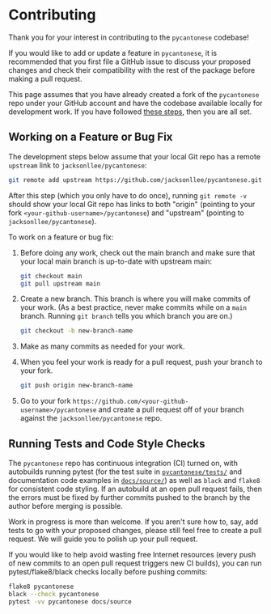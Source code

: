 # Contributing

Thank you for your interest in contributing to the `pycantonese` codebase!

If you would like to add or update a feature in `pycantonese`,
it is recommended that you first file a GitHub issue to discuss your proposed changes
and check their compatibility with the rest of the package before making a pull request.

This page assumes that you have already created a fork of the `pycantonese` repo
under your GitHub account and have the codebase available locally for
development work. If you have followed
[these steps](https://github.com/jacksonllee/pycantonese#setting-up-a-development-environment),
then you are all set.

## Working on a Feature or Bug Fix

The development steps below assume that your local Git repo has a remote
`upstream` link to `jacksonllee/pycantonese`:
   
```bash
git remote add upstream https://github.com/jacksonllee/pycantonese.git
```

After this step (which you only have to do once),
running `git remote -v` should show your local Git repo
has links to both "origin" (pointing to your fork `<your-github-username>/pycantonese`)
and "upstream" (pointing to `jacksonllee/pycantonese`).

To work on a feature or bug fix:

1. Before doing any work, check out the main branch and
   make sure that your local main branch is up-to-date with upstream main:
   
   ```bash
   git checkout main
   git pull upstream main
   ``` 
   
2. Create a new branch. This branch is where you will make commits of your work.
   (As a best practice, never make commits while on a `main` branch.
   Running `git branch` tells you which branch you are on.)
   
   ```bash
   git checkout -b new-branch-name
   ```
   
3. Make as many commits as needed for your work.

4. When you feel your work is ready for a pull request,
   push your branch to your fork.

   ```bash
   git push origin new-branch-name
   ```
   
5. Go to your fork `https://github.com/<your-github-username>/pycantonese` and
   create a pull request off of your branch against the `jacksonllee/pycantonese` repo.

## Running Tests and Code Style Checks

The `pycantonese` repo has continuous integration (CI) turned on,
with autobuilds running pytest
(for the test suite in [`pycantonese/tests/`](pycantonese/tests) and
documentation code examples in [`docs/source/`](docs/source))
as well as `black` and `flake8` for consistent code styling.
If an autobuild at an open pull request fails,
then the errors must be fixed by further commits pushed to the branch
by the author before merging is possible.

Work in progress is more than welcome.
If you aren't sure how to, say, add tests to go with your proposed changes,
please still feel free to create a pull request.
We will guide you to polish up your pull request.

If you would like to help avoid wasting free Internet resources
(every push of new commits to an open pull request triggers new CI builds),
you can run pytest/flake8/black checks locally before pushing commits:

```bash
flake8 pycantonese
black --check pycantonese
pytest -vv pycantonese docs/source
```
